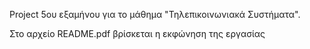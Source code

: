 Project 5ου εξαμήνου για το μάθημα "Τηλεπικοινωνιακά Συστήματα".

Στο αρχείο README.pdf βρίσκεται η εκφώνηση της εργασίας
